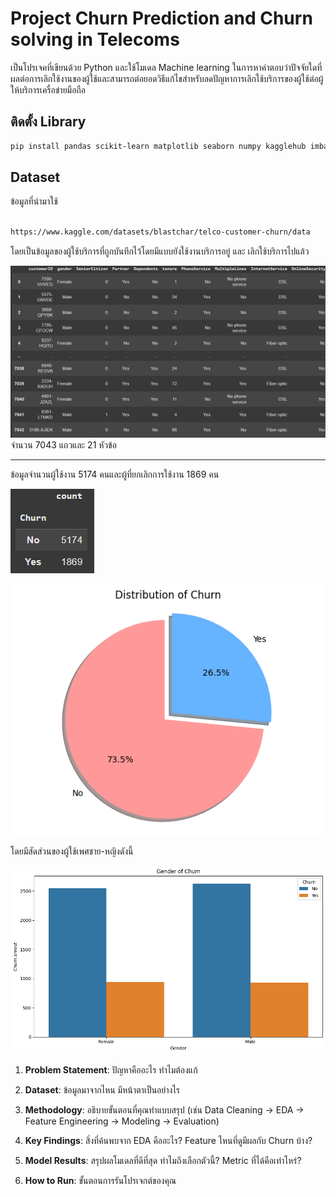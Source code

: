 # Project Churn Prediction and Churn solving in Telecoms

  

เป็นโปรเจคที่เขียนด้วย Python และใช้โมเดล Machine learning ในการหาคำตอบว่าปัจจัยใดที่ผลต่อการเลิกใช้งานของผู้ใช้และสามารถต่อยอดวิธีแก้ไขสำหรับลดปัญหาการเลิกใช้บริการของผู้ใช้ต่อผู้ให้บริการเครื่อข่ายมือถือ

## ติดตั้ง Library
```bash
pip install pandas scikit-learn matplotlib seaborn numpy kagglehub imbalanced-learn xgboost
```
## Dataset

ข้อมูลที่นำมาใช้

```bash

https://www.kaggle.com/datasets/blastchar/telco-customer-churn/data

```

โดยเป็นข้อมูลของผู้ใช้บริการที่ถูกบันทึกไว้โดยมีแบบยังใช้งานบริการอยู่ และ เลิกใช้บริการไปแล้ว

![image_alt](https://github.com/Alanno25/Project-Churn-prediction/blob/074ef43258df20e7e90c11149ba40d2c4bc2a9d1/dataset%20churn.png)
จำนวน 7043 แถวและ 21 หัวข้อ


---


ข้อมูลจำนวนผู้ใช้งาน 5174 คนและผู้ที่ยกเลิกการใช้งาน 1869 คน



![image_alt](https://github.com/Alanno25/Project-Churn-prediction/blob/1fac95ac28ec08449f2f3bed959e1d1cefac1c84/Chrun%20count.png)

![image_alt](https://github.com/Alanno25/Project-Churn-prediction/blob/81e72e28438e5c3da668f4c2f5584ca384d5c59e/Distribution%20of%20Churn.png)

โดยมีสัดส่วนของผู้ใช้เพศชาย-หญิงดังนี้

![image_alt](https://github.com/Alanno25/Project-Churn-prediction/blob/eb4245063a69919cf31d6af0c33832689dc0f10d/gender%20churn%20count.png)





1.  **Problem Statement**: ปัญหาคืออะไร ทำไมต้องแก้

2.  **Dataset**: ข้อมูลมาจากไหน มีหน้าตาเป็นอย่างไร

3.  **Methodology**: อธิบายขั้นตอนที่คุณทำแบบสรุป (เช่น Data Cleaning -> EDA -> Feature Engineering -> Modeling -> Evaluation)

4.  **Key Findings**: สิ่งที่ค้นพบจาก EDA คืออะไร? Feature ไหนที่ดูมีผลกับ Churn บ้าง?

5.  **Model Results**: สรุปผลโมเดลที่ดีที่สุด ทำไมถึงเลือกตัวนี้? Metric ที่ได้คือเท่าไหร่?

6. **How to Run**: ขั้นตอนการรันโปรเจกต์ของคุณ




